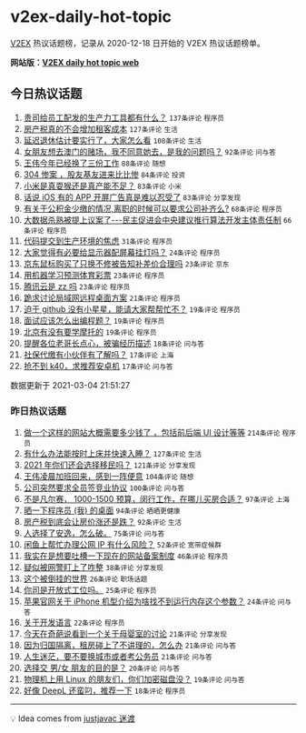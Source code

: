 # v2ex-daily-hot-topic

[V2EX](https://www.v2ex.com/) 热议话题榜，记录从 2020-12-18 日开始的 V2EX 热议话题榜单。

**网站版：[V2EX daily hot topic web](https://boojack.github.io/v2ex-daily-hot-topic-web/)**

## 今日热议话题

<!-- TODAY BEGIN -->

1. [贵司给员工配发的生产力工具都有什么？](https://www.v2ex.com/t/758347) `137条评论` `程序员`
1. [房产税真的不会增加租客成本](https://www.v2ex.com/t/758303) `127条评论` `生活`
1. [延迟退休估计要实行了，大家怎么看](https://www.v2ex.com/t/758335) `108条评论` `生活`
1. [女朋友想去澳门的赌场，我不同意她去，是我的问题吗？](https://www.v2ex.com/t/758504) `92条评论` `问与答`
1. [王伟今年已经换了三份工作](https://www.v2ex.com/t/758236) `88条评论` `随想`
1. [304 惨案 ，股友基友进来比比惨](https://www.v2ex.com/t/758341) `84条评论` `投资`
1. [小米是真耍猴还是真产能不足？](https://www.v2ex.com/t/758414) `83条评论` `小米`
1. [话说 iOS 有的 APP 开屏广告真是难以忍受了](https://www.v2ex.com/t/758249) `83条评论` `分享发现`
1. [有关于公积金少缴的情况,离职的时候可以要求公司补齐么?](https://www.v2ex.com/t/758294) `68条评论` `程序员`
1. [大数据杀熟被提上议案了---民主促进会中央建议推行算法开发主体责任制](https://www.v2ex.com/t/758272) `66条评论` `程序员`
1. [代码提交到生产环境的焦虑](https://www.v2ex.com/t/758327) `31条评论` `程序员`
1. [大家觉得有必要给显示器配屏幕挂灯吗？](https://www.v2ex.com/t/758476) `24条评论` `程序员`
1. [京东鼠标购买了只换不修被告知补差价合理吗](https://www.v2ex.com/t/758587) `23条评论` `京东`
1. [用机器学习预测体育彩票](https://www.v2ex.com/t/758563) `23条评论` `程序员`
1. [腾讯云是 zz 吗](https://www.v2ex.com/t/758268) `23条评论` `程序员`
1. [跪求讨论局域网远程桌面方案](https://www.v2ex.com/t/758326) `21条评论` `程序员`
1. [迫于 github 没有小星星，能请大家帮帮忙不？](https://www.v2ex.com/t/758540) `19条评论` `程序员`
1. [面试应该怎么出编程题？](https://www.v2ex.com/t/758488) `19条评论` `程序员`
1. [北京有没有要学摩托的](https://www.v2ex.com/t/758481) `19条评论` `程序员`
1. [提醒各位老哥长点心，被骗经历描述](https://www.v2ex.com/t/758566) `18条评论` `问与答`
1. [社保代缴有小伙伴有了解吗？](https://www.v2ex.com/t/758505) `17条评论` `上海`
1. [抢不到 k40，求推荐安卓机](https://www.v2ex.com/t/758316) `17条评论` `问与答`

数据更新于 2021-03-04 21:51:27

<!-- TODAY END -->

### 昨日热议话题

<!-- YESTERDAY BEGIN -->

1. [做一个这样的网站大概需要多少钱了 ，包括前后端 UI 设计等等](https://www.v2ex.com/t/757895) `214条评论` `程序员`
1. [有什么办法能按时上床并快速入睡？](https://www.v2ex.com/t/757861) `127条评论` `生活`
1. [2021 年你们还会选择移民吗？](https://www.v2ex.com/t/757986) `121条评论` `分享发现`
1. [王伟凌晨加班回来，感到一阵便意](https://www.v2ex.com/t/757833) `104条评论` `随想`
1. [公司突然要求全员签竞业协议](https://www.v2ex.com/t/757875) `100条评论` `问与答`
1. [不是凡尔赛， 1000-1500 预算，闵行工作，在哪儿买房合适？](https://www.v2ex.com/t/757944) `97条评论` `上海`
1. [晒一下程序员 (我) 的桌面](https://www.v2ex.com/t/758028) `94条评论` `晒晒更健康`
1. [房产税到底会让房价涨还是跌？](https://www.v2ex.com/t/757991) `92条评论` `生活`
1. [人选择了安逸，怎么破。](https://www.v2ex.com/t/757841) `75条评论` `问与答`
1. [闲鱼上帮忙办理公网 IP 有什么风险？](https://www.v2ex.com/t/757849) `52条评论` `宽带症候群`
1. [我实在是想要吐槽一下现在的网站备案制度](https://www.v2ex.com/t/757917) `46条评论` `程序员`
1. [疑似被网警盯上了咋整](https://www.v2ex.com/t/758108) `38条评论` `分享发现`
1. [这个被倒挂的世界](https://www.v2ex.com/t/758080) `26条评论` `职场话题`
1. [你司是开放式工位吗。](https://www.v2ex.com/t/758136) `25条评论` `程序员`
1. [苹果官网关于 iPhone 机型介绍为啥找不到运行内存这个参数？](https://www.v2ex.com/t/758199) `24条评论` `问与答`
1. [关于开发语言](https://www.v2ex.com/t/758148) `22条评论` `程序员`
1. [今天在奇葩说看到一个关于母婴室的讨论](https://www.v2ex.com/t/758197) `21条评论` `分享发现`
1. [因为归国隔离，租房碰上了不讲理的，怎么办](https://www.v2ex.com/t/758034) `21条评论` `问与答`
1. [人生迷茫，要不要换城市或者考公务员](https://www.v2ex.com/t/757950) `21条评论` `问与答`
1. [选择交 男/女 朋友的目的是？](https://www.v2ex.com/t/758087) `20条评论` `问与答`
1. [物理机上用 Linux 的朋友们，你们加密磁盘没？](https://www.v2ex.com/t/758189) `19条评论` `问与答`
1. [好像 DeepL 还蛮叼，推荐一下](https://www.v2ex.com/t/758145) `18条评论` `程序员`

<!-- YESTERDAY END -->

---

💡 Idea comes from [justjavac 迷渡](https://github.com/justjavac/)
